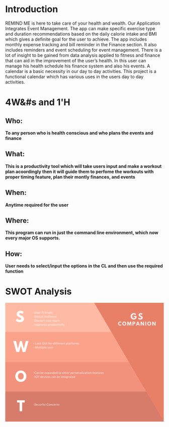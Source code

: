 # Introduction #
REMIND ME is here to take care of your health and wealth. Our Application Integrates Event Management. The app can make specific exercise type and duration recommendations based on the daily calorie intake and BMI which gives a definite goal for the user to achieve. The app includes monthly expense tracking and bill reminder in the Finance section. It also includes reminders and event scheduling for event management.
There is a lot of insight to be gained from data analysis applied to fitness and finance that can aid in the improvement of the user’s health.
In this user can manage his health schedule his finance system and also his events.
A calendar is a basic necessity in our day to day activities. This project is a functional calendar which has various uses in the users day to day activities.

# 4W&#s and 1&#39;H
## Who:
**To any person who is health conscious and who plans the events and finance**
## What:
**This is a productivity tool which will take users input and make a workout plan acoordingly then it will guide them to perfome the workouts with proper timing feature, plan their montly finances, and events**
## When:
**Anytime required for the user**
## Where:
**This program can run in just the command line environment, which now every major OS supports.**
## How:
**User needs to select/input the options in the CL and then use the required function**


# SWOT Analysis #

![swot](https://github.com/ajith-io/SDLC_18_Geek_Squad/blob/main/1_Requirements/SWOT%20Analysis.png)
